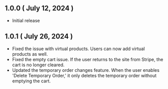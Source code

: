 ## 1.0.0 ( July 12, 2024 )

- Initial release

## 1.0.1 ( July 26, 2024 )

- Fixed the issue with virtual products. Users can now add virtual products as well.
- Fixed the empty cart issue. If the user returns to the site from Stripe, the cart is no longer cleared.
- Updated the temporary order changes feature. When the user enables 'Delete Temporary Order,' it only deletes the temporary order without emptying the cart.